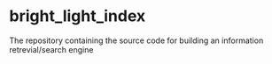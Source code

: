 # bright_light_index
The repository containing the source code for building an information retrevial/search engine
